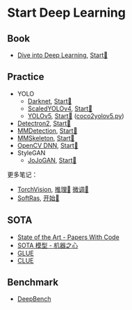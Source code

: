 # Start Deep Learning

## Book

- [Dive into Deep Learning](https://github.com/d2l-ai/), [Start🚀](https://github.com/ikuokuo/read-d2l)

## Practice

- YOLO
  - [Darknet](https://github.com/pjreddie/darknet), [Start🚀](https://github.com/ikuokuo/start-yolov4)
  - [ScaledYOLOv4](https://github.com/WongKinYiu/ScaledYOLOv4), [Start🚀](https://github.com/ikuokuo/start-scaled-yolov4)
  - [YOLOv5](https://github.com/ultralytics/yolov5), [Start📙](https://github.com/ultralytics/yolov5/wiki/Train-Custom-Data) ([coco2yolov5.py](https://github.com/ikuokuo/start-scaled-yolov4/blob/main/scripts/coco2yolov5.py))
- [Detectron2](https://github.com/facebookresearch/detectron2), [Start📝](practice/Detectron2/README.md)
- [MMDetection](https://github.com/open-mmlab/mmdetection), [Start📝](practice/MMDetection/README.md)
- [MMSkeleton](https://github.com/open-mmlab/mmskeleton), [Start📝](practice/MMSkeleton/README.md)
- [OpenCV DNN](https://docs.opencv.org/5.x/d2/d58/tutorial_table_of_content_dnn.html), [Start🚀](https://github.com/ikuokuo/start-opencv)
- StyleGAN
  - [JoJoGAN](https://github.com/mchong6/JoJoGAN), [Start📝](practice/JoJoGAN/README.md)

更多笔记：

- [TorchVision](https://pytorch.org/vision/stable/index.html), [推理🚀](https://yyixx.com/docs/algo/torch/torchvision_model_inference/) [微调🚀](https://yyixx.com/docs/algo/torch/torchvision_fasterrcnn_finetuning)
- [SoftRas](https://github.com/ShichenLiu/SoftRas), [开始🚀](https://yyixx.com/docs/algo/3d_recon/softras)

## SOTA

- [State of the Art - Papers With Code](https://paperswithcode.com/sota)
- [SOTA 模型 - 机器之心](https://www.jiqizhixin.com/sota)
- [GLUE](https://gluebenchmark.com/leaderboard)
- [CLUE](https://www.cluebenchmarks.com/)

## Benchmark

- [DeepBench](https://github.com/baidu-research/DeepBench)
